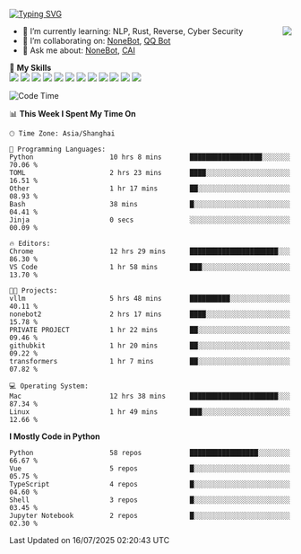 [![Typing SVG](https://readme-typing-svg.herokuapp.com?size=25&duration=2500&color=8C43EA&vCenter=true&width=200&height=40&lines=Hi+there+%F0%9F%91%8B%F0%9F%8F%BB;I'm+yanyongyu)](https://git.io/typing-svg)

<a href="#">
  <img align="right" src="https://github-readme-stats.vercel.app/api?username=yanyongyu&count_private=true&show_icons=true&bg_color=15,f2f7fd,E0EAFC" />
</a>

- 🌱 I’m currently learning: NLP, Rust, Reverse, Cyber Security
- 👯 I’m collaborating on: [NoneBot](https://github.com/nonebot), [QQ Bot](https://github.com/Mrs4s/go-cqhttp)
- 💬 Ask me about: [NoneBot](https://github.com/nonebot), [CAI](https://github.com/cscs181/CAI)

🌟 **My Skills**  
![](https://img.shields.io/badge/-Python-3e74a2?style=flat-square&logo=Python&logoColor=fff)
![](https://img.shields.io/badge/-TypeScript-3178C6?style=flat-square&logo=TypeScript&logoColor=fff)
![](https://img.shields.io/badge/-Vue-4fc08d?style=flat-square&logo=Vue.js&logoColor=fff)
![](https://img.shields.io/badge/-React-2d98ce?style=flat-square&logo=React&logoColor=fff)
![](https://img.shields.io/badge/-FastAPI-009688?style=flat-square&logo=FastAPI&logoColor=fff)
![](https://img.shields.io/badge/-Linux-000000?style=flat-square&logo=Linux&logoColor=fff)
![](https://img.shields.io/badge/-Docker-2496ED?style=flat-square&logo=Docker&logoColor=fff)
![](https://img.shields.io/badge/-Kubernetes-326CE5?style=flat-square&logo=Kubernetes&logoColor=fff)
![](https://img.shields.io/badge/-GitHub%20Actions-2088FF?style=flat-square&logo=GitHubActions&logoColor=fff)
![](https://img.shields.io/badge/-PostgreSQL-4169E1?style=flat-square&logo=PostgreSQL&logoColor=fff)
![](https://img.shields.io/badge/-Redis-DC382D?style=flat-square&logo=Redis&logoColor=fff)
![](https://img.shields.io/badge/-MongoDB-47A248?style=flat-square&logo=MongoDB&logoColor=fff)

<!--START_SECTION:waka-->
![Code Time](http://img.shields.io/badge/Code%20Time-7%2C734%20hrs%2055%20mins-blue)

📊 **This Week I Spent My Time On** 

```text
🕑︎ Time Zone: Asia/Shanghai

💬 Programming Languages: 
Python                   10 hrs 8 mins       ██████████████████░░░░░░░   70.06 % 
TOML                     2 hrs 23 mins       ████░░░░░░░░░░░░░░░░░░░░░   16.51 % 
Other                    1 hr 17 mins        ██░░░░░░░░░░░░░░░░░░░░░░░   08.93 % 
Bash                     38 mins             █░░░░░░░░░░░░░░░░░░░░░░░░   04.41 % 
Jinja                    0 secs              ░░░░░░░░░░░░░░░░░░░░░░░░░   00.09 % 

🔥 Editors: 
Chrome                   12 hrs 29 mins      ██████████████████████░░░   86.30 % 
VS Code                  1 hr 58 mins        ███░░░░░░░░░░░░░░░░░░░░░░   13.70 % 

🐱‍💻 Projects: 
vllm                     5 hrs 48 mins       ██████████░░░░░░░░░░░░░░░   40.11 % 
nonebot2                 2 hrs 17 mins       ████░░░░░░░░░░░░░░░░░░░░░   15.78 % 
PRIVATE PROJECT          1 hr 22 mins        ██░░░░░░░░░░░░░░░░░░░░░░░   09.46 % 
githubkit                1 hr 20 mins        ██░░░░░░░░░░░░░░░░░░░░░░░   09.22 % 
transformers             1 hr 7 mins         ██░░░░░░░░░░░░░░░░░░░░░░░   07.82 % 

💻 Operating System: 
Mac                      12 hrs 38 mins      ██████████████████████░░░   87.34 % 
Linux                    1 hr 49 mins        ███░░░░░░░░░░░░░░░░░░░░░░   12.66 % 
```

**I Mostly Code in Python** 

```text
Python                   58 repos            █████████████████░░░░░░░░   66.67 % 
Vue                      5 repos             █░░░░░░░░░░░░░░░░░░░░░░░░   05.75 % 
TypeScript               4 repos             █░░░░░░░░░░░░░░░░░░░░░░░░   04.60 % 
Shell                    3 repos             █░░░░░░░░░░░░░░░░░░░░░░░░   03.45 % 
Jupyter Notebook         2 repos             █░░░░░░░░░░░░░░░░░░░░░░░░   02.30 % 
```




 Last Updated on 16/07/2025 02:20:43 UTC
<!--END_SECTION:waka-->
